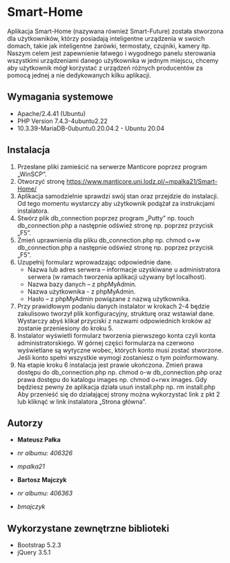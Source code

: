 # Smart-Home
Aplikacja Smart-Home (nazywana również Smart-Future) została stworzona dla użytkowników, którzy posiadają inteligentne urządzenia w swoich domach, takie jak inteligentne żarówki, termostaty, czujniki, kamery itp. Naszym celem jest zapewnienie łatwego i wygodnego panelu sterowania wszystkimi urządzeniami danego użytkownika w jednym miejscu, chcemy aby użytkownik mógł korzystać z urządzeń różnych producentów za pomocą jednej a nie dedykowanych kilku aplikacji.

## Wymagania systemowe
* Apache/2.4.41 (Ubuntu)
* PHP Version 7.4.3-4ubuntu2.22
* 10.3.39-MariaDB-0ubuntu0.20.04.2 - Ubuntu 20.04

## Instalacja
1.	Przesłane pliki zamieścić na serwerze Manticore poprzez program „WinSCP”.
2.	Otworzyć stronę https://www.manticore.uni.lodz.pl/~mpalka21/Smart-Home/
3.	Aplikacja samodzielnie sprawdzi swój stan oraz przejdzie do instalacji. Od tego momentu wystarczy aby użytkownik podążał za instrukcjami instalatora.
4.	Stwórz plik db_connection poprzez program „Putty” np. touch db_connection.php a następnie odśwież stronę np. poprzez przycisk „F5”.
5.	Zmień uprawnienia dla pliku db_connection.php np. chmod o+w db_connection.php a następnie odśwież stronę np. poprzez przycisk „F5”.
6.	Uzupełnij formularz wprowadzając odpowiednie dane.
    * Nazwa lub adres serwera – informacje uzyskiwane u administratora serwera (w ramach tworzenia aplikacji używany był localhost).
    * Nazwa bazy danych – z phpMyAdmin.
    * Nazwa użytkownika -  z phpMyAdmin.
    * Hasło – z phpMyAdmin powiązane z nazwą użytkownika.
7.	Przy prawidłowym podaniu danych instalator w krokach 2-4 będzie zakulisowo tworzył plik konfiguracyjny, strukturę oraz wstawiał dane. Wystarczy abyś klikał przyciski z nazwami odpowiednich kroków aż zostanie przeniesiony do kroku 5.
8.	Instalator wyświetli formularz tworzenia pierwszego konta czyli konta administratorskiego. W górnej części formularza na czerwono wyświetlane są wytyczne wobec, których konto musi zostać stworzone. Jeśli konto spełni wszystkie wymogi zostaniesz o tym poinformowany.
9.	Na etapie kroku 6 instalacja jest prawie ukończona. Zmień prawa dostępu do db_connection.php np. chmod o-w db_connection.php oraz prawa dostępu do katalogu images np. chmod o+rwx images. Gdy będziesz pewny że aplikacja działa usuń install.php np. rm install.php
Aby przenieść się do działającej strony można wykorzystać link z pkt 2 lub kliknąć w link instalatora „Strona główna”.

## Autorzy
* **Mateusz Pałka** 
* *nr  albumu: 406326*
* *mpalka21*

* **Bartosz Majczyk**
* *nr albumu: 406363*
* *bmajczyk*

## Wykorzystane zewnętrzne biblioteki
* Bootstrap 5.2.3
* jQuery 3.5.1